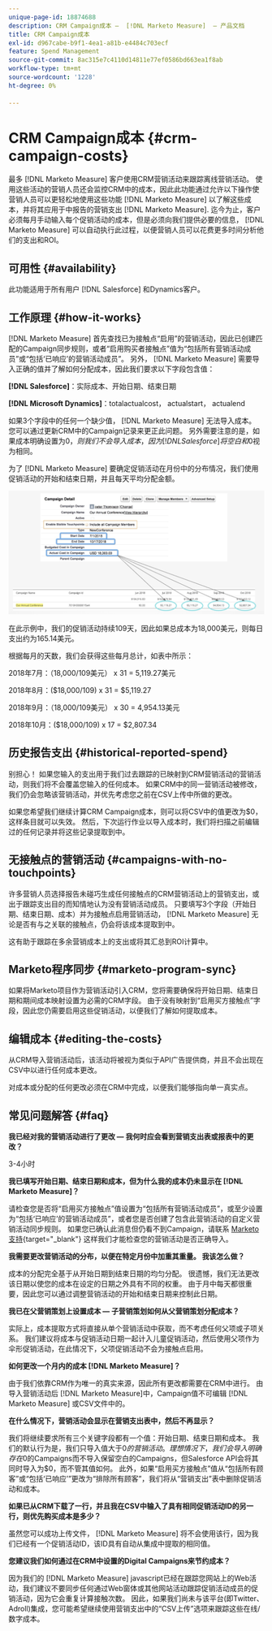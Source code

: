 ```yaml
---
unique-page-id: 18874688
description: CRM Campaign成本 —  [!DNL Marketo Measure]  — 产品文档
title: CRM Campaign成本
exl-id: d967cabe-b9f1-4ea1-a81b-e4484c703ecf
feature: Spend Management
source-git-commit: 8ac315e7c4110d14811e77ef0586bd663ea1f8ab
workflow-type: tm+mt
source-wordcount: '1228'
ht-degree: 0%

---
```


# CRM Campaign成本 {#crm-campaign-costs}

最多 [!DNL Marketo Measure] 客户使用CRM营销活动来跟踪离线营销活动。 使用这些活动的营销人员还会监控CRM中的成本，因此此功能通过允许以下操作使营销人员可以更轻松地使用这些功能 [!DNL Marketo Measure] 以了解这些成本，并将其应用于中报告的营销支出 [!DNL Marketo Measure]. 迄今为止，客户必须每月手动输入每个促销活动的成本，但是必须向我们提供必要的信息， [!DNL Marketo Measure] 可以自动执行此过程，以便营销人员可以花费更多时间分析他们的支出和ROI。

## 可用性 {#availability}

此功能适用于所有用户 [!DNL Salesforce] 和Dynamics客户。

## 工作原理 {#how-it-works}

[!DNL Marketo Measure] 首先查找已为接触点“启用”的营销活动，因此已创建匹配的Campaign同步规则，或者“启用购买者接触点”值为“包括所有营销活动成员”或“包括‘已响应’的营销活动成员”。 另外， [!DNL Marketo Measure] 需要导入正确的值并了解如何分配成本，因此我们要求以下字段包含值：

**[!DNL Salesforce]**：实际成本、开始日期、结束日期

**[!DNL Microsoft Dynamics]**：totalactualcost， actualstart， actualend

如果3个字段中的任何一个缺少值， [!DNL Marketo Measure] 无法导入成本。 您可以通过更新CRM中的Campaign记录来更正此问题。 另外需要注意的是，如果成本明确设置为$0，则我们不会导入成本，因为 [!DNL Salesforce] 将空白和$0视为相同。

为了 [!DNL Marketo Measure] 要确定促销活动在月份中的分布情况，我们使用促销活动的开始和结束日期，并且每天平均分配金额。

![](assets/1.jpg)

在此示例中，我们的促销活动持续109天，因此如果总成本为18,000美元，则每日支出约为165.14美元。

根据每月的天数，我们会获得这些每月总计，如表中所示：

2018年7月：（18,000/109美元） x 31 = 5,119.27美元

2018年8月：($18,000/109) x 31 = $5,119.27

2018年9月：（18,000/109美元） x 30 = 4,954.13美元

2018年10月：($18,000/109) x 17 = $2,807.34

## 历史报告支出 {#historical-reported-spend}

别担心！ 如果您输入的支出用于我们过去跟踪的已映射到CRM营销活动的营销活动，则我们将不会覆盖您输入的任何成本。 如果CRM中的同一营销活动被修改，我们仍会忽略该营销活动，并优先考虑您之前在CSV上传中所做的更改。

如果您希望我们继续计算CRM Campaign成本，则可以将CSV中的值更改为$0，这样条目就可以失效。 然后，下次运行作业以导入成本时，我们将扫描之前编辑过的任何记录并将这些记录提取到中。

## 无接触点的营销活动 {#campaigns-with-no-touchpoints}

许多营销人员选择报告未碰巧生成任何接触点的CRM营销活动上的营销支出，或出于跟踪支出目的而知情地认为没有营销活动成员。 只要填写3个字段（开始日期、结束日期、成本）并为接触点启用营销活动， [!DNL Marketo Measure] 无论是否有与之关联的接触点，仍会将该成本提取到中。

这有助于跟踪在多余营销成本上的支出或将其汇总到ROI计算中。

## Marketo程序同步 {#marketo-program-sync}

如果将Marketo项目作为营销活动引入CRM，您将需要确保将开始日期、结束日期和期间成本映射设置为必需的CRM字段。 由于没有映射到“启用买方接触点”字段，因此您仍需要启用这些促销活动，以便我们了解如何提取成本。

## 编辑成本 {#editing-the-costs}

从CRM导入营销活动后，该活动将被视为类似于API广告提供商，并且不会出现在CSV中以进行任何成本更改。

对成本或分配的任何更改必须在CRM中完成，以便我们能够指向单一真实点。

## 常见问题解答 {#faq}

**我已经对我的营销活动进行了更改 — 我何时应会看到营销支出表或报表中的更改？**

3-4小时

**我已填写开始日期、结束日期和成本，但为什么我的成本仍未显示在 [!DNL Marketo Measure]？**

请检查您是否将“启用买方接触点”值设置为“包括所有营销活动成员”，或至少设置为“包括‘已响应’的营销活动成员”，或者您是否创建了包含此营销活动的自定义营销活动同步规则。 如果您已确认此消息但仍看不到Campaign，请联系 [Marketo支持](https://nation.marketo.com/t5/support/ct-p/Support){target="_blank"} 这样我们才能检查您的营销活动是否正确导入。

**我需要更改营销活动的分布，以便在特定月份中加重其重量。 我该怎么做？**

成本的分配完全基于从开始日期到结束日期的均匀分配。 很遗憾，我们无法更改该日期以使您的成本在设定的日期之外具有不同的权重。 由于月中每天都很重要，因此您可以通过调整营销活动的开始和结束日期来控制此日期。

**我已在父营销策划上设置成本 — 子营销策划如何从父营销策划分配成本？**

实际上，成本提取方式将直接从单个营销活动中获取，而不考虑任何父项或子项关系。 我们建议将成本与促销活动日期一起计入儿童促销活动，然后使用父项作为伞形促销活动，在此情况下，父项促销活动不会为接触点启用。

**如何更改一个月内的成本 [!DNL Marketo Measure]？**

由于我们依靠CRM作为唯一的真实来源，因此所有更改都需要在CRM中进行。 由导入营销活动后 [!DNL Marketo Measure]中，Campaign值不可编辑 [!DNL Marketo Measure] 或CSV文件中的。

**在什么情况下，营销活动会显示在营销支出表中，然后不再显示？**

我们将继续要求所有三个关键字段都有一个值：开始日期、结束日期和成本。 我们的默认行为是，我们只导入值大于$0的营销活动。 理想情况下，我们会导入明确存在$0的Campaigns而不导入保留空白的Campaigns，但Salesforce API会将其同时导入为$0，而不管其值如何。 此外，如果“启用买方接触点”值从“包括所有顾客”或“包括‘已响应’”更改为“排除所有顾客”，我们将从“营销支出”表中删除促销活动和成本。

**如果已从CRM下载了一行，并且我在CSV中输入了具有相同促销活动ID的另一行，则优先购买成本是多少？**

虽然您可以成功上传文件， [!DNL Marketo Measure] 将不会使用该行，因为我们已经有一个促销活动ID，该ID具有自动从集成中提取的相同值。

**您建议我们如何通过在CRM中设置的Digital Campaigns来节约成本？**

因为我们的 [!DNL Marketo Measure] javascript已经在跟踪您网站上的Web活动，我们建议不要同步任何通过Web窗体或其他网站活动跟踪促销活动成员的促销活动，因为它会重复计算接触次数。 因此，如果我们尚未与该平台(即Twitter、Adroll)集成，您可能希望继续使用营销支出中的“CSV上传”选项来跟踪这些在线/数字成本。
